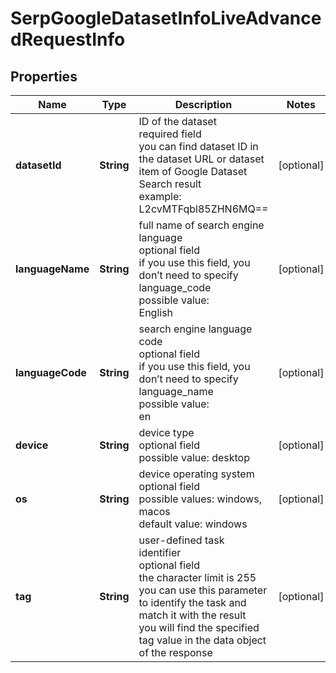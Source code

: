 # SerpGoogleDatasetInfoLiveAdvancedRequestInfo


## Properties

| Name | Type | Description | Notes |
|------------ | ------------- | ------------- | -------------|
**datasetId** | **String** | ID of the dataset<br>required field<br>you can find dataset ID in the dataset URL or dataset item of Google Dataset Search result<br>example:<br>L2cvMTFqbl85ZHN6MQ== |[optional]|
**languageName** | **String** | full name of search engine language<br>optional field<br>if you use this field, you don’t need to specify language_code<br>possible value:<br>English |[optional]|
**languageCode** | **String** | search engine language code<br>optional field<br>if you use this field, you don’t need to specify language_name<br>possible value:<br>en |[optional]|
**device** | **String** | device type<br>optional field<br>possible value: desktop |[optional]|
**os** | **String** | device operating system<br>optional field<br>possible values: windows, macos<br>default value: windows |[optional]|
**tag** | **String** | user-defined task identifier<br>optional field<br>the character limit is 255<br>you can use this parameter to identify the task and match it with the result<br>you will find the specified tag value in the data object of the response |[optional]|
